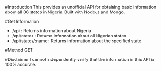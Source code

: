 #Introduction
This provides an unofficial API for obtaining basic information about all 36 states in Nigeria. Built with NodeJs and Mongo.

#Get Information
* /api : Returns information about Nigeria
* /api/states : Returns information about all Nigerian states
* /api/states/:name : Returns information about the specified state

#Method
GET

#Disclaimer
I cannot independently verify that the information in this API is 100% accurate.
